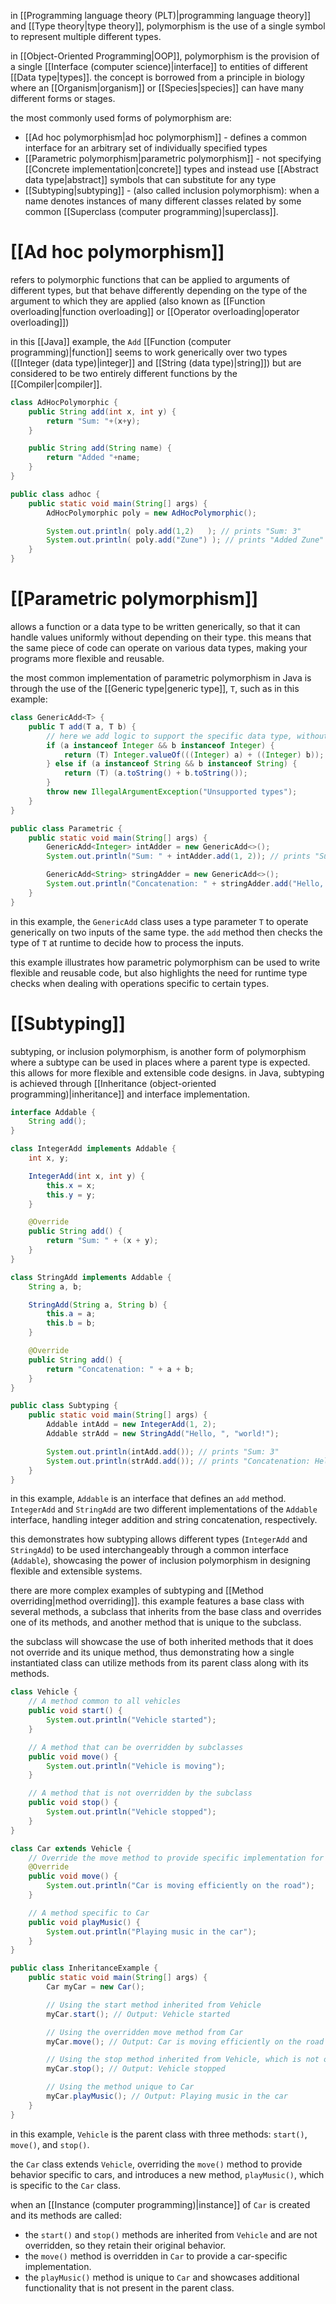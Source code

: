 in [[Programming language theory (PLT)|programming language theory]] and [[Type theory|type theory]], polymorphism is the use of a single symbol to represent multiple different types.

in [[Object-Oriented Programming|OOP]], polymorphism is the provision of a single [[Interface (computer science)|interface]] to entities of different [[Data type|types]]. the concept is borrowed from a principle in biology where an [[Organism|organism]] or [[Species|species]] can have many different forms or stages.

the most commonly used forms of polymorphism are:

- [[Ad hoc polymorphism|ad hoc polymorphism]] -  defines a common interface for an arbitrary set of individually specified types
- [[Parametric polymorphism|parametric polymorphism]] - not specifying [[Concrete implementation|concrete]] types and instead use [[Abstract data type|abstract]] symbols that can substitute for any type
- [[Subtyping|subtyping]] - (also called inclusion polymorphism): when a name denotes instances of many different classes related by some common [[Superclass (computer programming)|superclass]].

# [[Ad hoc polymorphism]]

refers to polymorphic functions that can be applied to arguments of different types, but that behave differently depending on the type of the argument to which they are applied (also known as [[Function overloading|function overloading]] or [[Operator overloading|operator overloading]])

in this [[Java]] example, the `Add` [[Function (computer programming)|function]] seems to work generically over two types ([[Integer (data type)|integer]] and [[String (data type)|string]]) but are considered to be two entirely different functions by the [[Compiler|compiler]].

```java
class AdHocPolymorphic {
    public String add(int x, int y) {
        return "Sum: "+(x+y);
    }

    public String add(String name) {
        return "Added "+name;
    }
}

public class adhoc {
    public static void main(String[] args) {
        AdHocPolymorphic poly = new AdHocPolymorphic();

        System.out.println( poly.add(1,2)   ); // prints "Sum: 3"
        System.out.println( poly.add("Zune") ); // prints "Added Zune"
    }
}
```

# [[Parametric polymorphism]]

allows a function or a data type to be written generically, so that it can handle values uniformly without depending on their type. this means that the same piece of code can operate on various data types, making your programs more flexible and reusable.

the most common implementation of parametric polymorphism in Java is through the use of the [[Generic type|generic type]], `T`, such as in this example:

```java
class GenericAdd<T> {
    public T add(T a, T b) {
	    // here we add logic to support the specific data type, without having to create multiple methods for each
        if (a instanceof Integer && b instanceof Integer) {
            return (T) Integer.valueOf(((Integer) a) + ((Integer) b));
        } else if (a instanceof String && b instanceof String) {
            return (T) (a.toString() + b.toString());
        }
        throw new IllegalArgumentException("Unsupported types");
    }
}

public class Parametric {
    public static void main(String[] args) {
        GenericAdd<Integer> intAdder = new GenericAdd<>();
        System.out.println("Sum: " + intAdder.add(1, 2)); // prints "Sum: 3"

        GenericAdd<String> stringAdder = new GenericAdd<>();
        System.out.println("Concatenation: " + stringAdder.add("Hello, ", "zune!")); // prints "Concatenation: Hello, zune!"
    }
}
```

in this example, the `GenericAdd` class uses a type parameter `T` to operate generically on two inputs of the same type. the `add` method then checks the type of `T` at runtime to decide how to process the inputs. 

this example illustrates how parametric polymorphism can be used to write flexible and reusable code, but also highlights the need for runtime type checks when dealing with operations specific to certain types.

# [[Subtyping]]

subtyping, or inclusion polymorphism, is another form of polymorphism where a subtype can be used in places where a parent type is expected. this allows for more flexible and extensible code designs. in Java, subtyping is achieved through [[Inheritance (object-oriented programming)|inheritance]] and interface implementation.

```java
interface Addable {
    String add();
}

class IntegerAdd implements Addable {
    int x, y;

    IntegerAdd(int x, int y) {
        this.x = x;
        this.y = y;
    }

    @Override
    public String add() {
        return "Sum: " + (x + y);
    }
}

class StringAdd implements Addable {
    String a, b;

    StringAdd(String a, String b) {
        this.a = a;
        this.b = b;
    }

    @Override
    public String add() {
        return "Concatenation: " + a + b;
    }
}

public class Subtyping {
    public static void main(String[] args) {
        Addable intAdd = new IntegerAdd(1, 2);
        Addable strAdd = new StringAdd("Hello, ", "world!");

        System.out.println(intAdd.add()); // prints "Sum: 3"
        System.out.println(strAdd.add()); // prints "Concatenation: Hello, world!"
    }
}
```

in this example, `Addable` is an interface that defines an `add` method. `IntegerAdd` and `StringAdd` are two different implementations of the `Addable` interface, handling integer addition and string concatenation, respectively. 

this demonstrates how subtyping allows different types (`IntegerAdd` and `StringAdd`) to be used interchangeably through a common interface (`Addable`), showcasing the power of inclusion polymorphism in designing flexible and extensible systems.

there are more complex examples of subtyping and [[Method overriding|method overriding]]. this example features a base class with several methods, a subclass that inherits from the base class and overrides one of its methods, and another method that is unique to the subclass. 

the subclass will showcase the use of both inherited methods that it does not override and its unique method, thus demonstrating how a single instantiated class can utilize methods from its parent class along with its methods.

```java
class Vehicle {
    // A method common to all vehicles
    public void start() {
        System.out.println("Vehicle started");
    }

    // A method that can be overridden by subclasses
    public void move() {
        System.out.println("Vehicle is moving");
    }

    // A method that is not overridden by the subclass
    public void stop() {
        System.out.println("Vehicle stopped");
    }
}

class Car extends Vehicle {
    // Override the move method to provide specific implementation for Car
    @Override
    public void move() {
        System.out.println("Car is moving efficiently on the road");
    }

    // A method specific to Car
    public void playMusic() {
        System.out.println("Playing music in the car");
    }
}

public class InheritanceExample {
    public static void main(String[] args) {
        Car myCar = new Car();

        // Using the start method inherited from Vehicle
        myCar.start(); // Output: Vehicle started

        // Using the overridden move method from Car
        myCar.move(); // Output: Car is moving efficiently on the road

        // Using the stop method inherited from Vehicle, which is not overridden in Car
        myCar.stop(); // Output: Vehicle stopped

        // Using the method unique to Car
        myCar.playMusic(); // Output: Playing music in the car
    }
}
```

in this example, `Vehicle` is the parent class with three methods: `start()`, `move()`, and `stop()`. 

the `Car` class extends `Vehicle`, overriding the `move()` method to provide behavior specific to cars, and introduces a new method, `playMusic()`, which is specific to the `Car` class.

when an [[Instance (computer programming)|instance]] of `Car` is created and its methods are called:

- the `start()` and `stop()` methods are inherited from `Vehicle` and are not overridden, so they retain their original behavior.
- the `move()` method is overridden in `Car` to provide a car-specific implementation.
- the `playMusic()` method is unique to `Car` and showcases additional functionality that is not present in the parent class.